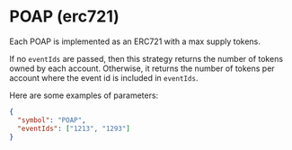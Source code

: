 # POAP (erc721)

Each POAP is implemented as an ERC721 with a max supply tokens.

If no `eventIds` are passed, then this strategy returns the number of tokens owned by each account. Otherwise, it returns the number of tokens per account where the event id is included in `eventIds`.

Here are some examples of parameters:

```json
{
  "symbol": "POAP",
  "eventIds": ["1213", "1293"]
}
```
